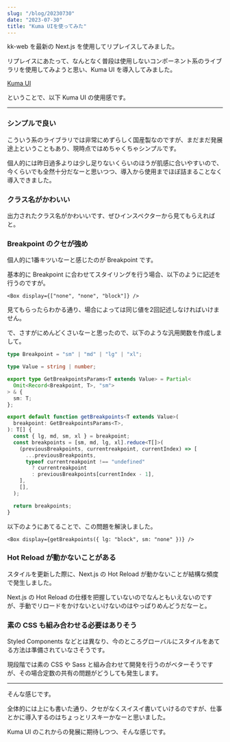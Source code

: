 ```yaml
---
slug: "/blog/20230730"
date: "2023-07-30"
title: "Kuma UIを使ってみた"
---
```


kk-web を最新の Next.js を使用してリプレイスしてみました。

リプレイスにあたって、なんとなく普段は使用しないコンポーネント系のライブラリを使用してみようと思い、Kuma UI を導入してみました。

[Kuma UI](https://www.kuma-ui.com/)

ということで、以下 Kuma UI の使用感です。

---

### シンプルで良い

こういう系のライブラリでは非常にめずらしく国産製なのですが、まだまだ発展途上ということもあり、現時点ではめちゃくちゃシンプルです。

個人的には昨日過多よりは少し足りないくらいのほうが肌感に合いやすいので、今くらいでも全然十分だなーと思いつつ、導入から使用までほぼ詰まることなく導入できました。

### クラス名がかわいい

出力されたクラス名がかわいいです、ぜひインスペクターから見てもらえればと。

### Breakpoint のクセが強め

個人的に1番キツいなーと感じたのが Breakpoint です。

基本的に Breakpoint に合わせてスタイリングを行う場合、以下のように記述を行うのですが。

```tsx
<Box display={["none", "none", "block"]} />
```

見てもらったらわかる通り、場合によっては同じ値を2回記述しなければいけません。

で、さすがにめんどくさいなーと思ったので、以下のような汎用関数を作成しまして。

```ts
type Breakpoint = "sm" | "md" | "lg" | "xl";

type Value = string | number;

export type GetBreakpointsParams<T extends Value> = Partial<
  Omit<Record<Breakpoint, T>, "sm">
> & {
  sm: T;
};

export default function getBreakpoints<T extends Value>(
  breakpoint: GetBreakpointsParams<T>,
): T[] {
  const { lg, md, sm, xl } = breakpoint;
  const breakpoints = [sm, md, lg, xl].reduce<T[]>(
    (previousBreakpoints, currentreakpoint, currentIndex) => [
      ...previousBreakpoints,
      typeof currentreakpoint !== "undefined"
        ? currentreakpoint
        : previousBreakpoints[currentIndex - 1],
    ],
    [],
  );

  return breakpoints;
}
```

以下のようにあてることで、この問題を解決しました。

```tsx
<Box display={getBreakpoints({ lg: "block", sm: "none" })} />
```

### Hot Reload が動かないことがある

スタイルを更新した際に、Next.js の Hot Reload が動かないことが結構な頻度で発生しました。

Next.js の Hot Reload の仕様を把握していないのでなんともいえないのですが、手動でリロードをかけないといけないのはやっぱりめんどうだなーと。

### 素の CSS も組み合わせる必要はありそう

Styled Components などとは異なり、今のところグローバルにスタイルをあてる方法は準備されていなさそうです。

現段階では素の CSS や Sass と組み合わせて開発を行うのがベターそうですが、その場合定数の共有の問題がどうしても発生します。

---

そんな感じです。

全体的には上にも書いた通り、クセがなくスイスイ書いていけるのですが、仕事とかに導入するのはちょっとリスキーかなーと思いました。

Kuma UI のこれからの発展に期待しつつ、そんな感じです。
